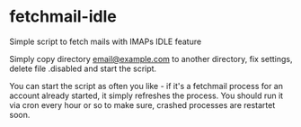 # fetchmail-idle
Simple script to fetch mails with IMAPs IDLE feature

Simply copy directory email@example.com to another directory, fix settings, delete file .disabled and start the script.

You can start the script as often you like - if it's a fetchmail process for an account already started, it simply refreshes the process.
You should run it via cron every hour or so to make sure, crashed processes are restartet soon.